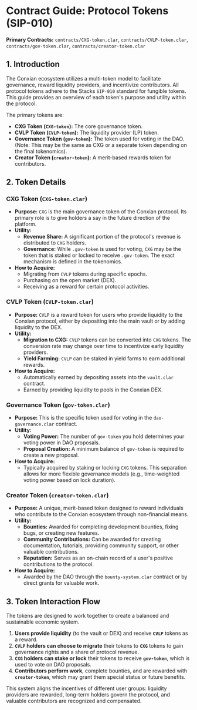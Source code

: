 # Contract Guide: Protocol Tokens (SIP-010)

**Primary Contracts:** `contracts/CXG-token.clar`, `contracts/CVLP-token.clar`, `contracts/gov-token.clar`, `contracts/creator-token.clar`

## 1. Introduction

The Conxian ecosystem utilizes a multi-token model to facilitate governance, reward liquidity providers, and incentivize contributors. All protocol tokens adhere to the Stacks `SIP-010` standard for fungible tokens. This guide provides an overview of each token's purpose and utility within the protocol.

The primary tokens are:
-   **CXG Token (`CXG-token`):** The core governance token.
-   **CVLP Token (`CVLP-token`):** The liquidity provider (LP) token.
-   **Governance Token (`gov-token`):** The token used for voting in the DAO. (Note: This may be the same as CXG or a separate token depending on the final tokenomics).
-   **Creator Token (`creator-token`):** A merit-based rewards token for contributors.

## 2. Token Details

### CXG Token (`CXG-token.clar`)

-   **Purpose:** `CXG` is the main governance token of the Conxian protocol. Its primary role is to give holders a say in the future direction of the platform.
-   **Utility:**
    -   **Revenue Share:** A significant portion of the protocol's revenue is distributed to `CXG` holders.
    -   **Governance:** While `.gov-token` is used for voting, `CXG` may be the token that is staked or locked to receive `.gov-token`. The exact mechanism is defined in the tokenomics.
-   **How to Acquire:**
    -   Migrating from `CVLP` tokens during specific epochs.
    -   Purchasing on the open market (DEX).
    -   Receiving as a reward for certain protocol activities.

### CVLP Token (`CVLP-token.clar`)

-   **Purpose:** `CVLP` is a reward token for users who provide liquidity to the Conxian protocol, either by depositing into the main vault or by adding liquidity to the DEX.
-   **Utility:**
    -   **Migration to CXG:** `CVLP` tokens can be converted into `CXG` tokens. The conversion rate may change over time to incentivize early liquidity providers.
    -   **Yield Farming:** `CVLP` can be staked in yield farms to earn additional rewards.
-   **How to Acquire:**
    -   Automatically earned by depositing assets into the `vault.clar` contract.
    -   Earned by providing liquidity to pools in the Conxian DEX.

### Governance Token (`gov-token.clar`)

-   **Purpose:** This is the specific token used for voting in the `dao-governance.clar` contract.
-   **Utility:**
    -   **Voting Power:** The number of `gov-token` you hold determines your voting power in DAO proposals.
    -   **Proposal Creation:** A minimum balance of `gov-token` is required to create a new proposal.
-   **How to Acquire:**
    -   Typically acquired by staking or locking `CXG` tokens. This separation allows for more flexible governance models (e.g., time-weighted voting power based on lock duration).

### Creator Token (`creator-token.clar`)

-   **Purpose:** A unique, merit-based token designed to reward individuals who contribute to the Conxian ecosystem through non-financial means.
-   **Utility:**
    -   **Bounties:** Awarded for completing development bounties, fixing bugs, or creating new features.
    -   **Community Contributions:** Can be awarded for creating documentation, tutorials, providing community support, or other valuable contributions.
    -   **Reputation:** Serves as an on-chain record of a user's positive contributions to the protocol.
-   **How to Acquire:**
    -   Awarded by the DAO through the `bounty-system.clar` contract or by direct grants for valuable work.

## 3. Token Interaction Flow

The tokens are designed to work together to create a balanced and sustainable economic system.

1.  **Users provide liquidity** (to the vault or DEX) and receive **`CVLP`** tokens as a reward.
2.  **`CVLP` holders can choose to migrate** their tokens to **`CXG`** tokens to gain governance rights and a share of protocol revenue.
3.  **`CXG` holders can stake or lock** their tokens to receive **`gov-token`**, which is used to vote on DAO proposals.
4.  **Contributors perform work**, complete bounties, and are rewarded with **`creator-token`**, which may grant them special status or future benefits.

This system aligns the incentives of different user groups: liquidity providers are rewarded, long-term holders govern the protocol, and valuable contributors are recognized and compensated.
